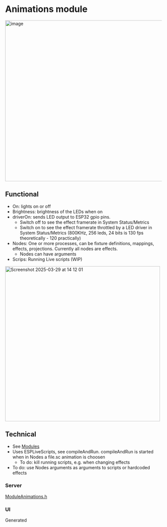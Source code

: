# Animations module

<img width="517" alt="image" src="https://github.com/user-attachments/assets/022fde4d-9a3b-456c-ade5-e18219e5a5d5" />

## Functional

* On: lights on or off
* Brightness: brightness of the LEDs when on
* driverOn: sends LED output to ESP32 gpio pins.
    * Switch off to see the effect framerate in System Status/Metrics
    * Switch on to see the effect framerate throttled by a LED driver in System Status/Metrics (800KHz, 256 leds, 24 bits is 130 fps theoretically - 120 practically)
* Nodes: One or more processes, can be fixture definitions, mappings, effects, projections. Currently all nodes are effects.
    * Nodes can have arguments
* Scrips: Running Live scripts (WIP)

<img width="498" alt="Screenshot 2025-03-29 at 14 12 01" src="https://github.com/user-attachments/assets/3a5a3743-c0a4-4456-96cb-f4abd0d01450" />


## Technical

* See [Modules](../modules.md)
* Uses ESPLiveScripts, see compileAndRun. compileAndRun is started when in Nodes a file.sc animation is choosen
    * To do: kill running scripts, e.g. when changing effects
* To do: use Nodes arguments as arguments to scripts or hardcoded effects

### Server

[ModuleAnimations.h](https://github.com/ewowi/MoonBase/blob/main/src/custom/ModuleAnimations.h)

### UI

Generated
